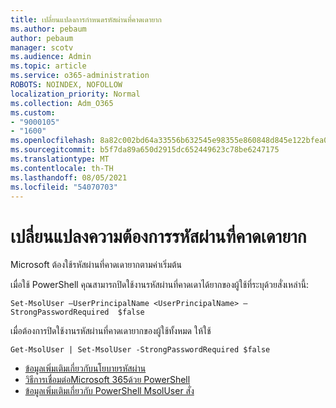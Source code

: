 ```yaml
---
title: เปลี่ยนแปลงการกําหนดรหัสผ่านที่คาดเดายาก
ms.author: pebaum
author: pebaum
manager: scotv
ms.audience: Admin
ms.topic: article
ms.service: o365-administration
ROBOTS: NOINDEX, NOFOLLOW
localization_priority: Normal
ms.collection: Adm_O365
ms.custom:
- "9000105"
- "1600"
ms.openlocfilehash: 8a82c002bd64a33556b632545e98355e860848d845e122bfea06fbc5ee5dcb90
ms.sourcegitcommit: b5f7da89a650d2915dc652449623c78be6247175
ms.translationtype: MT
ms.contentlocale: th-TH
ms.lasthandoff: 08/05/2021
ms.locfileid: "54070703"
---
```

# <a name="change-strong-password-requirement"></a>เปลี่ยนแปลงความต้องการรหัสผ่านที่คาดเดายาก

Microsoft ต้องใช้รหัสผ่านที่คาดเดายากตามค่าเริ่มต้น

เมื่อใช้ PowerShell คุณสามารถปิดใช้งานรหัสผ่านที่คาดเดาได้ยากของผู้ใช้ที่ระบุด้วยสั่งเหล่านี้:

`Set-MsolUser –UserPrincipalName <UserPrincipalName> –StrongPasswordRequired  $false`

เมื่อต้องการปิดใช้งานรหัสผ่านที่คาดเดายากของผู้ใช้ทั้งหมด ให้ใช้

`Get-MsolUser | Set-MsolUser -StrongPasswordRequired $false`

- [ข้อมูลเพิ่มเติมเกี่ยวกับนโยบายรหัสผ่าน](https://docs.microsoft.com/azure/active-directory/authentication/concept-sspr-policy#password-policies-that-only-apply-to-cloud-user-accounts)
- [วิธีการเชื่อมต่อMicrosoft 365ด้วย PowerShell](https://docs.microsoft.com/office365/enterprise/powershell/connect-to-office-365-powershell#connect-with-the-microsoft-azure-active-directory-module-for-windows-powershell)
- [ข้อมูลเพิ่มเติมเกี่ยวกับ PowerShell MsolUser สั่ง](https://docs.microsoft.com/powershell/module/msonline/set-msoluser?view=azureadps-1.0)
